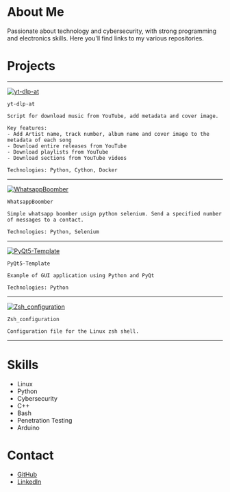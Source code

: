 # About Me

Passionate about technology and cybersecurity, with strong programming and electronics skills. Here you'll find links to my various repositories.

# Projects
***
[![yt-dlp-at](https://github.com/C0deInBlack/yt-dlp-at)](https://github.com/C0deInBlack/yt-dlp-at)
```
yt-dlp-at

Script for download music from YouTube, add metadata and cover image.

Key features:
- Add Artist name, track number, album name and cover image to the metadata of each song
- Download entire releases from YouTube
- Download playlists from YouTube
- Download sections from YouTube videos

Technologies: Python, Cython, Docker 
```
***
[![WhatsappBoomber](https://github.com/C0deInBlack/WhatsappBoomber)](https://github.com/C0deInBlack/WhatsappBoomber)
```
WhatsappBoomber

Simple whatsapp boomber usign python selenium. Send a specified number of messages to a contact.

Technologies: Python, Selenium
```
***
[![PyQt5-Template](https://github.com/C0deInBlack/PyQt5-Template)](https://github.com/C0deInBlack/PyQt5-Template)
```
PyQt5-Template

Example of GUI application using Python and PyQt

Technologies: Python
```
***
[![Zsh_configuration](https://github.com/C0deInBlack/Zsh_configuration)](https://github.com/C0deInBlack/Zsh_configuration)
```
Zsh_configuration

Configuration file for the Linux zsh shell.
```
***
# Skills
* Linux
* Python
* Cybersecurity
* C++
* Bash
* Penetration Testing
* Arduino
  
# Contact

* [GitHub](https://github.com/C0deInBlack)
* [LinkedIn](https://www.linkedin.com/in/jes%C3%BAs-mu%C3%B1iz-b25909327/)
